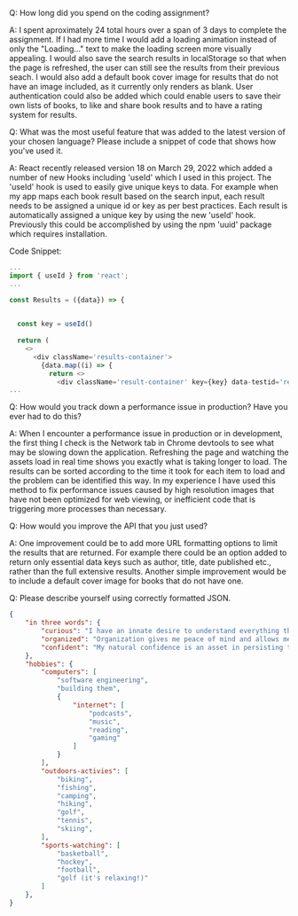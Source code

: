 Q: How long did you spend on the coding assignment? 

A: I spent aproximately 24 total hours over a span of 3 days to complete the assignment. If I had more time I would add a loading animation instead of only the "Loading..." text 
to make the loading screen more visually appealing. I would also save the search results in localStorage so that when the page is refreshed, the user can still see the results from their previous seach. I would also add a default book cover image for results that do not have an image included, as it currently only renders as blank. User authentication could also be added which could enable users to save their own lists of books, to like and share book results and to have a rating system for results. 


Q: What was the most useful feature that was added to the latest version of your chosen language? Please include a snippet of code that shows how you've used it.

A: React recently released version 18 on March 29, 2022 which added a number of new Hooks including 'useId' which I used in this project. The 'useId' hook is used to easily give unique keys to data. For example when my app maps each book result based on the search input, each result needs to be assigned a unique id or key as per best practices. Each result is automatically assigned a unique key by using the new 'useId' hook. Previously this could be accomplished by using the npm 'uuid' package which requires installation. 

Code Snippet:

```javascript
...
import { useId } from 'react';
...

const Results = ({data}) => {

  
  const key = useId()
 
  return (
    <>
      <div className='results-container'>
        {data.map((i) => {
          return <>
            <div className='result-container' key={key} data-testid='results-item'>
...
```

Q: How would you track down a performance issue in production? Have you ever had to do this?

A: When I encounter a performance issue in production or in development, the first thing I check is the Network tab in Chrome devtools to see what may be slowing down the application.
Refreshing the page and watching the assets load in real time shows you exactly what is taking longer to load. The results can be sorted according to the time it took for each item to load and the problem can be identified this way. In my experience I have used this method to fix performance issues caused by high resolution images that have not been optimized for web viewing, or inefficient code that is triggering more processes than necessary.

Q: How would you improve the API that you just used?

A: One improvement could be to add more URL formatting options to limit the results that are returned. For example there could be an option added to return only essential data keys such as author, title, date published etc., rather than the full extensive results. Another simple improvement would be to include a default cover image for books that do not have one. 

Q: Please describe yourself using correctly formatted JSON.

```json
{
    "in three words": {
        "curious": "I have an innate desire to understand everything that I encounter.",
        "organized": "Organization gives me peace of mind and allows me to accomplish large goals in small steps.",
        "confident": "My natural confidence is an asset in persisting through tough software development challenges." 
    },
    "hobbies": {
        "computers": [
            "software engineering",
            "building them",
            {
                "internet": [
                    "podcasts",
                    "music",
                    "reading",
                    "gaming"
                ]
            }
        ],
        "outdoors-activies": [
            "biking",
            "fishing",
            "camping",
            "hiking",
            "golf",
            "tennis",
            "skiing",
        ],
        "sports-watching": [
            "basketball",
            "hockey",
            "football",
            "golf (it's relaxing!)"
        ]
    },
}
```



